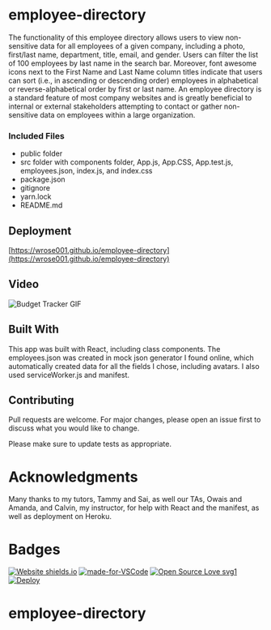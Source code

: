 # employee-directory

The functionality of this employee directory allows users to view non-sensitive data for all employees of a given company, including a photo, first/last name, department, title, email, and gender. Users can filter the list of 100 employees by last name in the search bar. Moreover, font awesome icons next to the First Name and Last Name column titles indicate that users can sort (i.e., in ascending or descending order) employees in alphabetical or reverse-alphabetical order by first or last name. An employee directory is a standard feature of most company websites and is greatly beneficial to internal or external stakeholders attempting to contact or gather non-sensitive data on employees within a large organization.

### Included Files

* public folder
* src folder with components folder, App.js, App.CSS, App.test.js, employees.json, index.js, and index.css
* package.json
* gitignore
* yarn.lock
* README.md



## Deployment

[https://wrose001.github.io/employee-directory](https://wrose001.github.io/employee-directory)

## Video

![Budget Tracker GIF](public/video/budget.gif) 

## Built With

This app was built with React, including class components. The employees.json was created in mock json generator I found online, which automatically created data for all the fields I chose, including avatars. I also used serviceWorker.js and manifest.

## Contributing

Pull requests are welcome. For major changes, please open an issue first to discuss what you would like to change.

Please make sure to update tests as appropriate.

# Acknowledgments

Many thanks to my tutors, Tammy and Sai, as well our TAs, Owais and Amanda, and Calvin, my instructor, for help with React and the manifest, as well as deployment on Heroku.

# Badges

[![Website shields.io](https://img.shields.io/website-up-down-green-red/http/shields.io.svg)](http://shields.io/)
[![made-for-VSCode](https://img.shields.io/badge/Made%20for-VSCode-1f425f.svg)](https://code.visualstudio.com/)
[![Open Source Love svg1](https://badges.frapsoft.com/os/v1/open-source.svg?v=103)](https://github.com/ellerbrock/open-source-badges/)
[![Deploy](https://www.herokucdn.com/deploy/button.svg)](https://heroku.com/deploy)



# employee-directory
